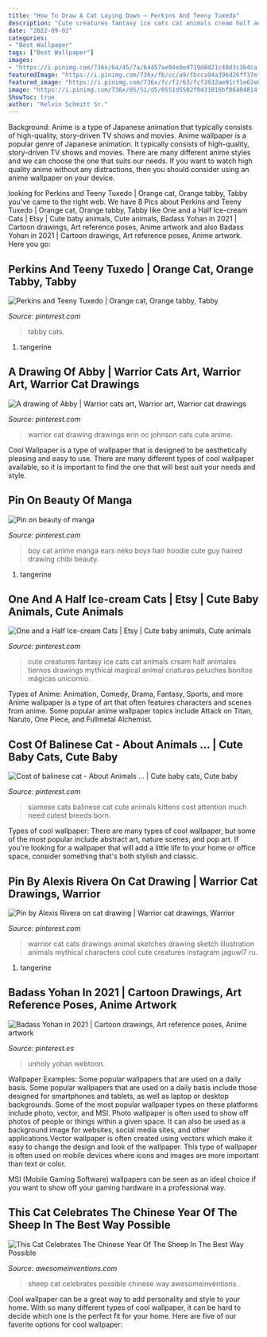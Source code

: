 ```yaml
---
title: "How To Draw A Cat Laying Down ~ Perkins And Teeny Tuxedo"
description: "Cute creatures fantasy ice cats cat animals cream half animales tiernos drawings mythical magical animal criaturas peluches bonitos mágicas unicornio"
date: "2022-09-02"
categories:
- "Best Wallpaper"
tags: ["Best Wallpaper"]
images:
- "https://i.pinimg.com/736x/64/45/7a/64457ae04e0ed719d8d21c40d3c3b4ca.jpg"
featuredImage: "https://i.pinimg.com/736x/fb/cc/a9/fbcca94a396d26ff37efb5fd89289f44--white-tuxedo-more-photos.jpg"
featured_image: "https://i.pinimg.com/736x/fc/f2/63/fcf2632ae91cf1e62e0f30e82c45a560.jpg"
image: "https://i.pinimg.com/736x/05/51/d5/0551d5502f0431816bf06404814f19f7--siamese-cats-kitty-cats.jpg"
ShowToc: true
author: "Kelvin Schmitt Sr."
---
```



Background: Anime is a type of Japanese animation that typically consists of high-quality, story-driven TV shows and movies.
Anime wallpaper is a popular genre of Japanese animation. It typically consists of high-quality, story-driven TV shows and movies. There are many different anime styles and we can choose the one that suits our needs. If you want to watch high quality anime without any distractions, then you should consider using an anime wallpaper on your device.

	

		
looking for Perkins and Teeny Tuxedo | Orange cat, Orange tabby, Tabby you've came to the right web. We have 8 Pics about Perkins and Teeny Tuxedo | Orange cat, Orange tabby, Tabby like One and a Half Ice-cream Cats | Etsy | Cute baby animals, Cute animals, Badass Yohan in 2021 | Cartoon drawings, Art reference poses, Anime artwork and also Badass Yohan in 2021 | Cartoon drawings, Art reference poses, Anime artwork. Here you go:
		
    
## Perkins And Teeny Tuxedo | Orange Cat, Orange Tabby, Tabby

<img loading=lazy src="https://i.pinimg.com/736x/fb/cc/a9/fbcca94a396d26ff37efb5fd89289f44--white-tuxedo-more-photos.jpg" onerror="this.onerror=null;this.src='https://tse4.mm.bing.net/th?id=OIP.By4bJtBapHkIV7FilGrs0gHaIp&amp;pid=15.1';" alt="Perkins and Teeny Tuxedo | Orange cat, Orange tabby, Tabby">

_Source: pinterest.com_

>tabby cats. 

	

1. tangerine 

    
## A Drawing Of Abby | Warrior Cats Art, Warrior Art, Warrior Cat Drawings

<img loading=lazy src="https://i.pinimg.com/736x/f6/8a/25/f68a251c388c590ed4dbf72a47df0130.jpg" onerror="this.onerror=null;this.src='https://tse2.mm.bing.net/th?id=OIP.koh5KVAUXW_lpPjOR7rqigHaJ3&amp;pid=15.1';" alt="A drawing of Abby | Warrior cats art, Warrior art, Warrior cat drawings">

_Source: pinterest.com_

>warrior cat drawing drawings erin oc johnson cats cute anime. 

	

Cool Wallpaper is a type of wallpaper that is designed to be aesthetically pleasing and easy to use. There are many different types of cool wallpaper available, so it is important to find the one that will best suit your needs and style.

    
## Pin On Beauty Of Manga

<img loading=lazy src="https://i.pinimg.com/736x/08/f8/7b/08f87b4c3d98c3452a6af827c8fd7a50--boy-cat-manga-boy.jpg" onerror="this.onerror=null;this.src='https://tse4.mm.bing.net/th?id=OIP.F_ZxZBYkilqympKkhgyC8AAAAA&amp;pid=15.1';" alt="Pin on beauty of manga">

_Source: pinterest.com_

>boy cat anime manga ears neko boys hair hoodie cute guy haired drawing chibi beauty. 

	

1. tangerine 

    
## One And A Half Ice-cream Cats | Etsy | Cute Baby Animals, Cute Animals

<img loading=lazy src="https://i.pinimg.com/736x/64/45/7a/64457ae04e0ed719d8d21c40d3c3b4ca.jpg" onerror="this.onerror=null;this.src='https://tse1.mm.bing.net/th?id=OIP.5m5T3FJsjhDfFn-Pkbk8owHaKq&amp;pid=15.1';" alt="One and a Half Ice-cream Cats | Etsy | Cute baby animals, Cute animals">

_Source: pinterest.com_

>cute creatures fantasy ice cats cat animals cream half animales tiernos drawings mythical magical animal criaturas peluches bonitos mágicas unicornio. 

	

Types of Anime: Animation, Comedy, Drama, Fantasy, Sports, and more
Anime wallpaper is a type of art that often features characters and scenes from anime. Some popular anime wallpaper topics include Attack on Titan, Naruto, One Piece, and Fullmetal Alchemist.

    
## Cost Of Balinese Cat - About Animals … | Cute Baby Cats, Cute Baby

<img loading=lazy src="https://i.pinimg.com/736x/05/51/d5/0551d5502f0431816bf06404814f19f7--siamese-cats-kitty-cats.jpg" onerror="this.onerror=null;this.src='https://tse3.mm.bing.net/th?id=OIP.3KKffSSOUcUvxERKGmSTiQAAAA&amp;pid=15.1';" alt="Cost of balinese cat - About Animals … | Cute baby cats, Cute baby">

_Source: pinterest.com_

>siamese cats balinese cat cute animals kittens cost attention much need cutest breeds born. 

	

Types of cool wallpaper:
There are many types of cool wallpaper, but some of the most popular include abstract art, nature scenes, and pop art. If you're looking for a wallpaper that will add a little life to your home or office space, consider something that's both stylish and classic.

    
## Pin By Alexis Rivera On Cat Drawing | Warrior Cat Drawings, Warrior

<img loading=lazy src="https://i.pinimg.com/736x/ac/2c/dc/ac2cdc8938cc4761c94233192b016b59.jpg" onerror="this.onerror=null;this.src='https://tse4.mm.bing.net/th?id=OIP.kJGAJWubJbin_3qke4yBKwHaIW&amp;pid=15.1';" alt="Pin by Alexis Rivera on cat drawing | Warrior cat drawings, Warrior">

_Source: pinterest.com_

>warrior cat cats drawings animal sketches drawing sketch illustration animals mythical characters cool cute creatures instagram jaguwl7 ru. 

	

1. tangerine 

    
## Badass Yohan In 2021 | Cartoon Drawings, Art Reference Poses, Anime Artwork

<img loading=lazy src="https://i.pinimg.com/736x/fc/f2/63/fcf2632ae91cf1e62e0f30e82c45a560.jpg" onerror="this.onerror=null;this.src='https://tse4.mm.bing.net/th?id=OIP.Oxz6vOzvP1CRKW_TRvZpKAHaLH&amp;pid=15.1';" alt="Badass Yohan in 2021 | Cartoon drawings, Art reference poses, Anime artwork">

_Source: pinterest.es_

>unholy yohan webtoon. 

	

Wallpaper Examples: Some popular wallpapers that are used on a daily basis.
Some popular wallpapers that are used on a daily basis include those designed for smartphones and tablets, as well as laptop or desktop backgrounds. Some of the most popular wallpaper types on these platforms include photo, vector, and MSI. 
Photo wallpaper is often used to show off photos of people or things within a given space. It can also be used as a background image for websites, social media sites, and other applications.Vector wallpaper is often created using vectors which make it easy to change the design and look of the wallpaper. This type of wallpaper is often used on mobile devices where icons and images are more important than text or color. 

MSI (Mobile Gaming Software) wallpapers can be seen as an ideal choice if you want to show off your gaming hardware in a professional way.

    
## This Cat Celebrates The Chinese Year Of The Sheep In The Best Way Possible

<img loading=lazy src="http://www.awesomeinventions.com/wp-content/uploads/2015/03/cat-sheep-lying-down.jpg" onerror="this.onerror=null;this.src='https://tse3.mm.bing.net/th?id=OIP.0_KohcQBIaVObq9rnhnsLAHaJ4&amp;pid=15.1';" alt="This Cat Celebrates The Chinese Year Of The Sheep In The Best Way Possible">

_Source: awesomeinventions.com_

>sheep cat celebrates possible chinese way awesomeinventions. 

	

Cool wallpaper can be a great way to add personality and style to your home. With so many different types of cool wallpaper, it can be hard to decide which one is the perfect fit for your home. Here are five of our favorite options for cool wallpaper: 

